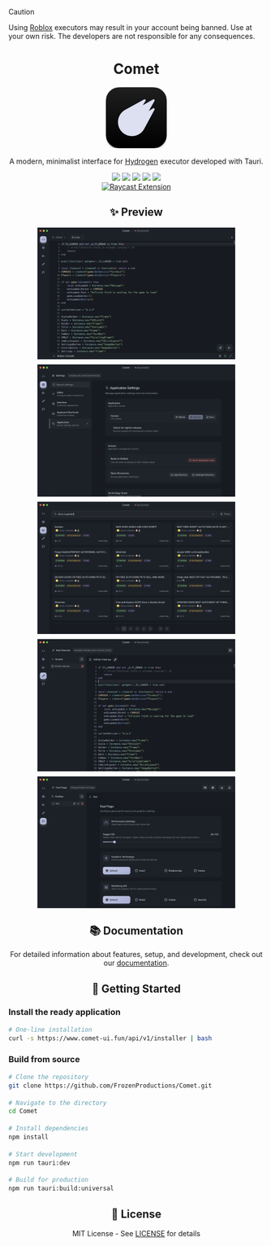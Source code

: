 > [!CAUTION]
> Using [Roblox](https://www.roblox.com) executors may result in your account being banned. Use at your own risk. The developers are not responsible for any consequences.

# <div align="center">Comet</div>

<div align="center">
  <img src=".github/assets/Icon.png" alt="Comet" width="120" />
</div>

<div align="center">
  <p>A modern, minimalist interface for <a href="https://www.hydrogen.lat/">Hydrogen</a> executor developed with Tauri.</p>
</div>

<div align="center">
  <img src="https://img.shields.io/badge/Tauri-FFC131?style=for-the-badge&logo=Tauri&logoColor=white" />
  <img src="https://img.shields.io/badge/React-20232A?style=for-the-badge&logo=react&logoColor=61DAFB" />
  <img src="https://img.shields.io/badge/TypeScript-007ACC?style=for-the-badge&logo=typescript&logoColor=white" />
  <img src="https://img.shields.io/badge/Tailwind_CSS-38B2AC?style=for-the-badge&logo=tailwind-css&logoColor=white" />
  <img src="https://img.shields.io/badge/Rust-000000?style=for-the-badge&logo=rust&logoColor=white" />
</div>

<div align="center">
  <a href="raycast/comet/README.md">
    <img src="https://img.shields.io/badge/Raycast_Extension-FF6363?style=for-the-badge&logo=raycast&logoColor=white" alt="Raycast Extension" />
  </a>
</div>

## <div align="center">✨ Preview</div>

<div align="center">
  <div style="display: flex; justify-content: center; gap: 10px; flex-wrap: wrap;">
    <img src=".github/assets/preview_1.png" alt="Comet Editor" width="390" />
    <img src=".github/assets/preview_2.png" alt="Comet Settings" width="390" />
    <img src=".github/assets/preview_3.png" alt="Comet Scripts Library" width="390" />
    <img src=".github/assets/preview_4.png" alt="Comet Auto Execute" width="390" />
    <img src=".github/assets/preview_5.png" alt="Comet Fast Flags" width="390" />
  </div>
</div>

## <div align="center">📚 Documentation</div>

<div align="center">
  <p>For detailed information about features, setup, and development, check out our <a href="docs/documentation.md">documentation</a>.</p>
</div>

## <div align="center">🚀 Getting Started</div>

### Install the ready application

```bash
# One-line installation
curl -s https://www.comet-ui.fun/api/v1/installer | bash
```

### Build from source

```bash
# Clone the repository
git clone https://github.com/FrozenProductions/Comet.git

# Navigate to the directory
cd Comet

# Install dependencies
npm install

# Start development
npm run tauri:dev

# Build for production
npm run tauri:build:universal
```

## <div align="center">📄 License</div>

<div align="center">
  MIT License - See <a href="LICENSE">LICENSE</a> for details
</div>
